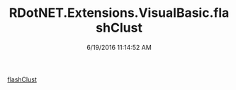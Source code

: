 ﻿---
title: RDotNET.Extensions.VisualBasic.flashClust
date: 6/19/2016 11:14:52 AM
---

[flashClust](T-RDotNET.Extensions.VisualBasic.flashClust.flashClust.html)
